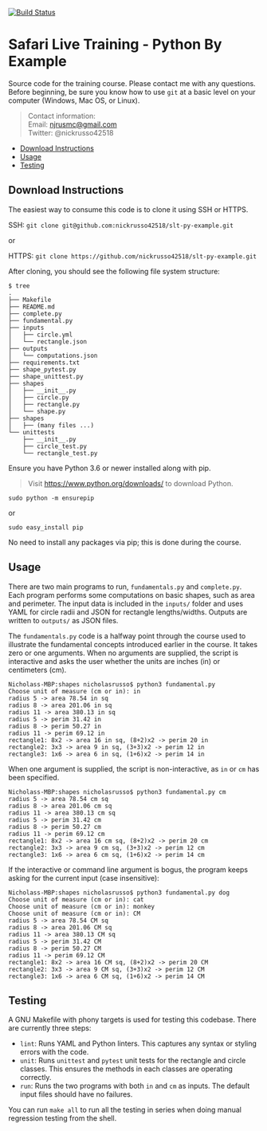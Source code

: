 [![Build Status](
https://travis-ci.org/nickrusso42518/slt-py-example.svg?branch=master)](
https://travis-ci.org/nickrusso42518/slt-py-example)

# Safari Live Training - Python By Example
Source code for the training course. Please contact me with any questions.
Before beginning, be sure you know how to use `git` at a basic level on
your computer (Windows, Mac OS, or Linux).


> Contact information:\
> Email:    njrusmc@gmail.com\
> Twitter:  @nickrusso42518

  * [Download Instructions](#download-instructions)
  * [Usage](#usage)
  * [Testing](#testing)

## Download Instructions
The easiest way to consume this code is to clone it using SSH or HTTPS.

SSH: `git clone git@github.com:nickrusso42518/slt-py-example.git`

or

HTTPS: `git clone https://github.com/nickrusso42518/slt-py-example.git`

After cloning, you should see the following file system structure:

```
$ tree
.
├── Makefile
├── README.md
├── complete.py
├── fundamental.py
├── inputs
│   ├── circle.yml
│   └── rectangle.json
├── outputs
│   └── computations.json
├── requirements.txt
├── shape_pytest.py
├── shape_unittest.py
├── shapes
│   ├── __init__.py
│   ├── circle.py
│   ├── rectangle.py
│   └── shape.py
├── shapes
│   ├── (many files ...)
└── unittests
    ├── __init__.py
    ├── circle_test.py
    └── rectangle_test.py
```

Ensure you have Python 3.6 or newer installed along with pip.

> Visit https://www.python.org/downloads/ to download Python.

`sudo python -m ensurepip`

or

`sudo easy_install pip`

No need to install any packages via pip; this is done during the course.

## Usage
There are two main programs to run, `fundamentals.py` and `complete.py`.
Each program performs some computations on basic shapes, such as area
and perimeter. The input data is included in the `inputs/` folder and uses
YAML for circle radii and JSON for rectangle lengths/widths. Outputs are
written to `outputs/` as JSON files.

The `fundamentals.py` code is a halfway point through the course used to
illustrate the fundamental concepts introduced earlier in the course. It
takes zero or one arguments. When no arguments are supplied, the script
is interactive and asks the user whether the units are inches (in) or
centimeters (cm).

```
Nicholass-MBP:shapes nicholasrusso$ python3 fundamental.py
Choose unit of measure (cm or in): in
radius 5 -> area 78.54 in sq
radius 8 -> area 201.06 in sq
radius 11 -> area 380.13 in sq
radius 5 -> perim 31.42 in
radius 8 -> perim 50.27 in
radius 11 -> perim 69.12 in
rectangle1: 8x2 -> area 16 in sq, (8+2)x2 -> perim 20 in
rectangle2: 3x3 -> area 9 in sq, (3+3)x2 -> perim 12 in
rectangle3: 1x6 -> area 6 in sq, (1+6)x2 -> perim 14 in
```

When one argument is supplied, the script is non-interactive, as `in` or `cm`
has been specified.

```
Nicholass-MBP:shapes nicholasrusso$ python3 fundamental.py cm
radius 5 -> area 78.54 cm sq
radius 8 -> area 201.06 cm sq
radius 11 -> area 380.13 cm sq
radius 5 -> perim 31.42 cm
radius 8 -> perim 50.27 cm
radius 11 -> perim 69.12 cm
rectangle1: 8x2 -> area 16 cm sq, (8+2)x2 -> perim 20 cm
rectangle2: 3x3 -> area 9 cm sq, (3+3)x2 -> perim 12 cm
rectangle3: 1x6 -> area 6 cm sq, (1+6)x2 -> perim 14 cm
```

If the interactive or command line argument is bogus, the program keeps
asking for the current input (case insensitive):

```
Nicholass-MBP:shapes nicholasrusso$ python3 fundamental.py dog
Choose unit of measure (cm or in): cat
Choose unit of measure (cm or in): monkey
Choose unit of measure (cm or in): CM
radius 5 -> area 78.54 CM sq
radius 8 -> area 201.06 CM sq
radius 11 -> area 380.13 CM sq
radius 5 -> perim 31.42 CM
radius 8 -> perim 50.27 CM
radius 11 -> perim 69.12 CM
rectangle1: 8x2 -> area 16 CM sq, (8+2)x2 -> perim 20 CM
rectangle2: 3x3 -> area 9 CM sq, (3+3)x2 -> perim 12 CM
rectangle3: 1x6 -> area 6 CM sq, (1+6)x2 -> perim 14 CM
```

## Testing
A GNU Makefile with phony targets is used for testing this codebase.
There are currently three steps:
  * `lint`: Runs YAML and Python linters. This captures any syntax or
    styling errors with the code.
  * `unit`: Runs `unittest` and `pytest` unit tests for the rectangle and
    circle classes. This ensures the methods in each classes are operating
    correctly.
  * `run`: Runs the two programs with both `in` and `cm` as inputs.
    The default input files should have no failures.

You can run `make all` to run all the testing in series when doing manual
regression testing from the shell.
